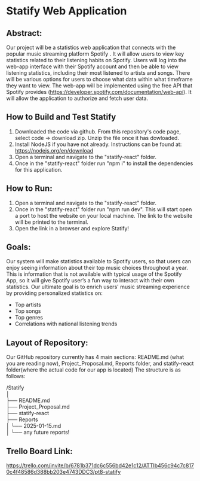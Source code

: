 # Statify Web Application
## Abstract:
Our project will be a statistics web application that connects with the popular music streaming platform Spotify . It will allow users to view key statistics related to their listening habits on Spotify. Users will log into the web-app interface with their Spotify account and then be able to view listening statistics, including their most listened to artists and songs. There will be various options for users to choose what data within what timeframe they want to view. The web-app will be implemented using the free API that Spotify provides (https://developer.spotify.com/documentation/web-api). It will allow the application to authorize and fetch user data.

## How to Build and Test Statify
1. Downloaded the code via github. From this repository's code page, select code -> download zip. Unzip the file once it has dowloaded.
2. Install NodeJS if you have not already. Instructions can be found at: https://nodejs.org/en/download
3. Open a terminal and navigate to the "statify-react" folder.
4. Once in the "statify-react" folder run "npm i" to install the dependencies for this application.

## How to Run:
1. Open a terminal and navigate to the "statify-react" folder.
2. Once in the "statify-react" folder run "npm run dev". This will start open a port to host the website on your local machine. The link to the website will be printed to the terminal.
3. Open the link in a browser and explore Statify!

## Goals:
Our system will make statistics available to Spotify users, so that users can enjoy seeing information about their top music choices throughout a year. This is information that is not available with typical usage of the Spotify App, so it will give Spotify user’s a fun way to interact with their own statistics.
Our ultimate goal is to enrich users' music streaming experience by providing personalized statistics on:
- Top artists
- Top songs
- Top genres
- Correlations with national listening trends

## Layout of Repository:
Our GitHub repository currently has 4 main sections: README.md (what you are reading now), Project_Proposal.md, Reports folder, and statify-react folder(where the actual code for our app is located)
The structure is as follows:

/Statify\
│\
├── README.md\
├── Project_Proposal.md\
├── statify-react\
├── Reports\
│   └── 2025-01-15.md\
│   └── any future reports!

## Trello Board Link:
https://trello.com/invite/b/6781b371dc6c556bd42e1c12/ATTIb456c94c7c8170c4f48586d388bb203e4743DDC3/pt8-statify
